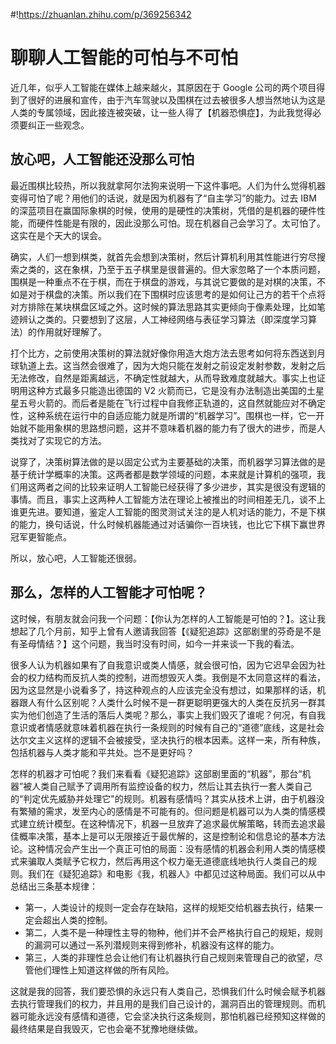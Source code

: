 #!https://zhuanlan.zhihu.com/p/369256342
# 聊聊人工智能的可怕与不可怕

近几年，似乎人工智能在媒体上越来越火，其原因在于 Google 公司的两个项目得到了很好的进展和宣传，由于汽车驾驶以及围棋在过去被很多人想当然地认为这是人类的专属领域，因此接连被突破，让一些人得了【机器恐惧症】，为此我觉得必须要纠正一些观念。

## 放心吧，人工智能还没那么可怕

最近围棋比较热，所以我就拿阿尔法狗来说明一下这件事吧。人们为什么觉得机器变得可怕了呢？用他们的话说，就是因为机器有了“自主学习”的能力。过去 IBM 的深蓝项目在赢国际象棋的时候，使用的是硬性的决策树，凭借的是机器的硬件性能，而硬件性能是有限的，因此没那么可怕。现在机器自己会学习了。太可怕了。这实在是个天大的误会。

确实，人们一想到棋类，就首先会想到决策树，然后计算机利用其性能进行穷尽搜索之类的，这在象棋，乃至于五子棋里是很普遍的。但大家忽略了一个本质问题，围棋是一种重点不在于棋，而在于棋盘的游戏，与其说它要做的是对棋的决策，不如是对于棋盘的决策。所以我们在下围棋时应该思考的是如何让己方的若干个点将对方排除在某块棋盘区域之外。这时候的算法思路其实更倾向于像素处理，比如笔迹辨认之类的。只要想到了这层，人工神经网络与表征学习算法（即深度学习算法）的作用就好理解了。

打个比方，之前使用决策树的算法就好像你用造大炮方法去思考如何将东西送到月球轨道上去。这当然会很难了，因为大炮只能在发射之前设定发射参数，发射之后无法修改，自然是距离越远，不确定性就越大，从而导致难度就越大。事实上也证明用这种方式最多只能造出德国的 V2 火箭而已，它是没有办法制造出美国的土星星五号火箭的。而后者是能在飞行过程中自我修正轨道的，这自然就能应对不确定性，这种系统在运行中的自适应能力就是所谓的“机器学习”。围棋也一样，它一开始就不能用象棋的思路想问题，这并不意味着机器的能力有了很大的进步，而是人类找对了实现它的方法。

说穿了，决策树算法做的是以固定公式为主要基础的决策，而机器学习算法做的是基于统计学概率的决策。这两者都是数学领域的问题，本来就是计算机的强项，我们用这两者之间的比较来证明人工智能已经获得了多少进步，其实是很没有逻辑的事情。而且，事实上这两种人工智能方法在理论上被推出的时间相差无几，谈不上谁更先进。要知道，鉴定人工智能的图灵测试关注的是人机对话的能力，不是下棋的能力，换句话说，什么时候机器能通过对话骗你一百块钱，也比它下棋下赢世界冠军更智能点。

所以，放心吧，人工智能还很弱。

## 那么，怎样的人工智能才可怕呢？

这时候，有朋友就会问我一个问题：【你认为怎样的人工智能是可怕的？】。这让我想起了几个月前，知乎上曾有人邀请我回答【《疑犯追踪》这部剧里的芬奇是不是有圣母情结？】这个问题，我当时没有时间，如今一并来谈一下我的看法。

很多人认为机器如果有了自我意识或类人情感，就会很可怕，因为它迟早会因为社会的权力结构而反抗人类的控制，进而想毁灭人类。我倒是不太同意这样的看法，因为这显然是小说看多了，持这种观点的人应该完全没有想过，如果那样的话，机器跟人有什么区别呢？人类什么时候不是一群更聪明更强大的人类在反抗另一群其实为他们创造了生活的落后人类呢？那么，事实上我们毁灭了谁呢？何况，有自我意识或者情感就意味着机器在执行一条规则的时候有自己的“道德”底线，这是社会达尔文主义这样的逻辑不会被接受，坚决执行的根本因素。这样一来，所有种族，包括机器与人类才能和平共处。岂不是更好吗？

怎样的机器才可怕呢？我们来看看《疑犯追踪》这部剧里面的“机器”，那台“机器”被人类自己赋予了调用所有监控设备的权力，然后让其去执行一套人类自己的“判定优先威胁并处理它"的规则。机器有感情吗？其实从技术上讲，由于机器没有繁殖的需求，发至内心的感情是不可能有的。但问题是机器可以为人类的情感模式建立统计模型。在这种情况下，机器一旦放弃了追求最优解策略，转而去追求最佳概率决策，基本上是可以无限接近于最优解的，这是控制论和信息论的基本方法论。这种情况会产生出一个真正可怕的局面：没有感情的机器会利用人类的情感模式来骗取人类赋予它权力，然后再用这个权力毫无道德底线地执行人类自己的规则。我们在《疑犯追踪》和电影《我，机器人》中都见过这种局面。我们可以从中总结出三条基本规律：

- 第一，人类设计的规则一定会存在缺陷，这样的规矩交给机器去执行，结果一定会超出人类的控制。
- 第二，人类不是一种理性主导的物种，他们并不会严格执行自己的规矩，规则的漏洞可以通过一系列潜规则来得到修补，机器没有这样的能力。
- 第三，人类的非理性总会让他们有让机器执行自己规则来管理自己的欲望，尽管他们理性上知道这样做的所有风险。

这就是我的回答，我们要恐惧的永远只有人类自己，恐惧我们什么时候会赋予机器去执行管理我们的权力，并且用的是我们自己设计的，漏洞百出的管理规则。而机器可能永远没有感情和道德，它会坚决执行这条规则，那怕机器已经预知这样做的最终结果是自我毁灭，它也会毫不犹豫地继续做。
